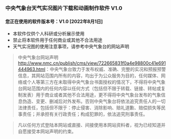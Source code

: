### 中央气象台天气实况图片下载和动画制作软件 V1.0

#### 您正在使用的软件版本号：V1.0 [2022年8月1日]

- 本软件仅供个人科研或分析展示使用
- 禁止将本软件用于任何商业或其他不合法用途
- 天气实况图的使用注意事项，请参考中央气象台的网站声明
  
>中央气象台网站声明<http://www.nmc.cn/publish/cms/view/722665831f0a4e98800c41e691444963.html>：中央气象台致力于发布权威、准确、完整的实况和预报预警信息，其网站范围内所有的内容，均出于为公众服务为目的，任何媒体、网络或个人等第三方在未取得中央气象台书面授权的情况下，不得将中央气象台网站范围内的任何内容以任何方式（包括但不限于转载、链接、转帖或复制发表）用于商业或者其他不合法用途，更不得将中央气象台发布的气象信息伪造、变更、删减后对外发布。否则中央气象台将依法追究责任人的一切法律责任，包括但不限于：停止侵害、消除影响、赔礼道歉、赔偿损失等民事责任；并承担有关行政责任；构成犯罪的，依法追究刑事责任。

>凡以任何方式登陆本网站或直接、间接使用本网站资料者，视为已经知道并自愿接受本网站声明的约束。
